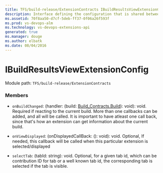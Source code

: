 ```yaml
---
title: TFS/build-release/ExtensionContracts IBuildResultsViewExtensionConfig API | Extensions for Visual Studio Team Services
description: Interface defining the configuration that is shared between extension targeted at &quot;ms.vss-build-web.build-results-view&quot; and the host
ms.assetid: 70f8aa50-d7cf-5deb-ff37-0f06a26f593f
ms.prod: vs-devops-alm
ms.technology: vs-devops-extensions-api
generated: true
ms.manager: douge
ms.author: elbatk
ms.date: 08/04/2016
---
```


# IBuildResultsViewExtensionConfig

Module path: `TFS/build-release/ExtensionContracts`


### Members

* `onBuildChanged`: (handler: (build: [Build_Contracts.Build](../../../TFS/build/Contracts/Build.md)): void): void. Required if reacting to the current build.
More than one callbacks can be added, and all will be called.
It is important to have atleast one call back, since that&#x27;s how an extension can get information about the current build.

* `onViewDisplayed`: (onDisplayedCallBack: (): void): void. Optional, If needed, this callback will be called when this particular extension is selected/displayed

* `selectTab`: (tabId: string): void. Optional, for a given tab id, which can be contribution ID for tab or a well known tab id, 
the corresponding tab is selected if the tab is visible.

